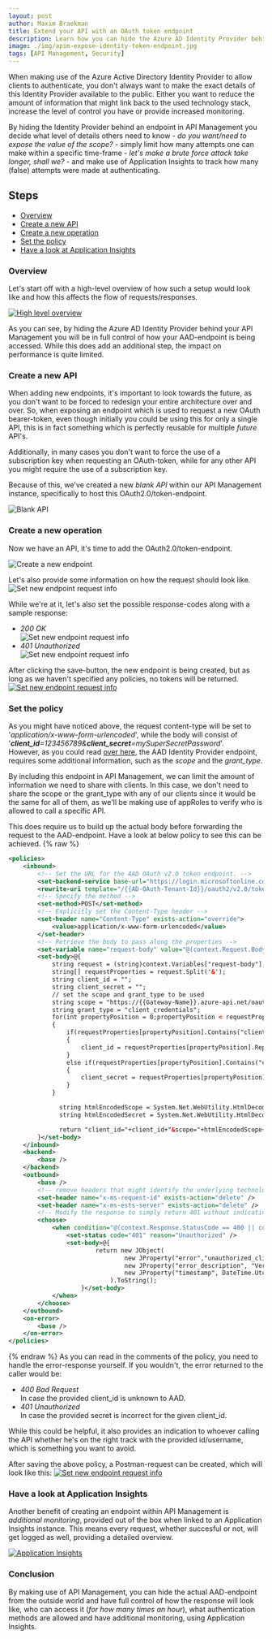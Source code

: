 ```yaml
---
layout: post
author: Maxim Braekman
title: Extend your API with an OAuth token endpoint
description: Learn how you can hide the Azure AD Identity Provider behind API Management?
image: ./img/apim-expose-identity-token-endpoint.jpg
tags: [API Management, Security]
---
```


When making use of the Azure Active Directory Identity Provider to allow clients to authenticate, you don't always want to make the exact details of this Identity Provider available to the public. Either you want to reduce the amount of information that might link back to the used technology stack, increase the level of control you have or provide increased monitoring.  

By hiding the Identity Provider behind an endpoint in API Management you decide what level of details others need to know - *do you want/need to expose the value of the scope?* -  simply limit how many attempts one can make within a specific time-frame - *let's make a brute force attack take longer, shall we?* - and make use of Application Insights to track how many (false) attempts were made at authenticating.

## Steps
- [Overview](#overview)
- [Create a new API](#create-a-new-api)
- [Create a new operation](#create-a-new-operation)
- [Set the policy](#set-the-policy)
- [Have a look at Application Insights](#have-a-look-at-application-insights)

### Overview
Let's start off with a high-level overview of how such a setup would look like and how this affects the flow of requests/responses.

[![High level overview](../../../../img/posts/azure-apim-oauth-token-endpoint/high-level-overview.png)  ](../../../../img/posts/azure-apim-oauth-token-endpoint/high-level-overview.png) 

As you can see, by hiding the Azure AD Identity Provider behind your API Management you will be in full control of how your AAD-endpoint is being accessed. While this does add an additional step, the impact on performance is quite limited.

### Create a new API
When adding new endpoints, it's important to look towards the future, as you don't want to be forced to redesign your entire architecture over and over. So, when exposing an endpoint which is used to request a new OAuth bearer-token, even though initially you could be using this for only a single API, this is in fact something which is perfectly reusable for multiple *future* API's.  

Additionally, in many cases you don't want to force the use of a subscription key when requesting an OAuth-token, while for any other API you might require the use of a subscription key.  

Because of this, we've created a new *blank API* within our API Management instance, specifically to host this OAuth2.0/token-endpoint.

![Blank API](../../../../img/posts/azure-apim-oauth-token-endpoint/apim-blank-api-no-operations.png)

### Create a new operation
Now we have an API, it's time to add the OAuth2.0/token-endpoint.

![Create a new endpoint](../../../../img/posts/azure-apim-oauth-token-endpoint/create-new-oauth-token-endpoint.png)

Let's also provide some information on how the request should look like.
![Set new endpoint request info](../../../../img/posts/azure-apim-oauth-token-endpoint/create-new-oauth-token-endpoint-sample-request.png)

While we're at it, let's also set the possible response-codes along with a sample response:
- *200 OK*  
![Set new endpoint request info](../../../../img/posts/azure-apim-oauth-token-endpoint/create-new-oauth-token-endpoint-sample-200-response.png)
- *401 Unauthorized*  
![Set new endpoint request info](../../../../img/posts/azure-apim-oauth-token-endpoint/create-new-oauth-token-endpoint-sample-401-response.png)

After clicking the save-button, the new endpoint is being created, but as long as we haven't specified any policies, no tokens will be returned.  
[![Set new endpoint request info](../../../../img/posts/azure-apim-oauth-token-endpoint/apim-oauth-token-endpoint-created.png)](../../../../img/posts/azure-apim-oauth-token-endpoint/apim-oauth-token-endpoint-created.png) 

### Set the policy

As you might have noticed above, the request content-type will be set to '*application/x-www-form-urlencoded*', while the body will consist of '*__client_id__=123456789&__client_secret__=mySuperSecretPassword*'.  
However, as you could read [over here](../../../../2020/05/16/Service-to-service-auth-with-Azure-AD-and-OAuth2.0#request-build-up), the AAD Identity Provider endpoint, requires some additional information, such as the *scope* and the *grant_type*.  

By including this endpoint in API Management, we can limit the amount of information we need to share with clients. In this case, we don't need to share the scope or the grant_type with any of our clients since it would be the same for all of them, as we'll be making use of appRoles to verify who is allowed to call a specific API.

This does require us to build up the actual body before forwarding the request to the AAD-endpoint.
Have a look at below policy to see this can be achieved.
{% raw %}
```xml
<policies>
    <inbound>
        <!-- Set the URL for the AAD OAuth v2.0 token endpoint. -->
        <set-backend-service base-url="https://login.microsoftonline.com" />
        <rewrite-uri template="/{{AD-OAuth-Tenant-Id}}/oauth2/v2.0/token" copy-unmatched-params="false" />
        <!-- Specify the method -->
        <set-method>POST</set-method>
        <!-- Explicitly set the Content-Type header -->
        <set-header name="Content-Type" exists-action="override">
            <value>application/x-www-form-urlencoded</value>
        </set-header>
        <!-- Retrieve the body to pass along the properties -->
        <set-variable name="request-body" value="@(context.Request.Body.As<string>())" />
        <set-body>@{
            string request = (string)context.Variables["request-body"];
            string[] requestProperties = request.Split('&');
            string client_id = "";
            string client_secret = "";
            // set the scope and grant_type to be used
            string scope = "https://{{Gateway-Name}}.azure-api.net/oauth2/.default";
            string grant_type = "client_credentials";
            for(int propertyPosition = 0;propertyPosition < requestProperties.Count();propertyPosition++) //>
            {
                if(requestProperties[propertyPosition].Contains("client_id"))
                {
                    client_id = requestProperties[propertyPosition].Replace("client_id=","");
                }
                else if(requestProperties[propertyPosition].Contains("client_secret"))
                {
                    client_secret = requestProperties[propertyPosition].Replace("client_secret=","");
                }
            }

              string htmlEncodedScope = System.Net.WebUtility.HtmlDecode(scope).ToString();
              string htmlEncodedSecret = System.Net.WebUtility.HtmlDecode(client_secret).ToString();

              return "client_id="+client_id+"&scope="+htmlEncodedScope+"&client_secret="+htmlEncodedSecret+"&grant_type="+grant_type;
        }</set-body>
    </inbound>
    <backend>
        <base />
    </backend>
    <outbound>
        <base />
        <!-- remove headers that might identify the underlying technology -->
        <set-header name="x-ms-request-id" exists-action="delete" />
        <set-header name="x-ms-ests-server" exists-action="delete" />
        <!-- Modify the response to simply return 401 without indicating whether clientID is unknown or secret is wrong -->
        <choose>
            <when condition="@(context.Response.StatusCode == 400 || context.Response.StatusCode == 401)">
                <set-status code="401" reason="Unauthorized" />
                <set-body>@{
                        return new JObject(
                                new JProperty("error","unauthorized_client"),
                                new JProperty("error_description", "Verify whether the correct client-ID and secret have been provided."),
                                new JProperty("timestamp", DateTime.UtcNow.ToString("yyyy-MM-dd HH:mm:ssZ"))
                            ).ToString();
                    }</set-body>
            </when>
        </choose>
    </outbound>
    <on-error>
        <base />
    </on-error>
</policies>
```  
 {% endraw %}
As you can read in the comments of the policy, you need to handle the error-response yourself. If you wouldn't, the error returned to the caller would be:
- *400 Bad Request*  
    In case the provided client_id is unknown to AAD.  
- *401 Unauthorized*  
    In case the provided secret is incorrect for the given client_id.  

While this could be helpful, it also provides an indication to whoever calling the API whether he's on the right track with the provided id/username, which is something you want to avoid.  


After saving the above policy, a Postman-request can be created, which will look like this:
[![Set new endpoint request info](../../../../img/posts/azure-apim-oauth-token-endpoint/postman-request.png)](../../../../img/posts/azure-apim-oauth-token-endpoint/postman-request.png)


### Have a look at Application Insights
Another benefit of creating an endpoint within API Management is *additional monitoring*, provided out of the box when linked to an Application Insights instance. This means every request, whether succesful or not, will get logged as well, providing a detailed overview.

[![Application Insights](../../../../img/posts/azure-apim-oauth-token-endpoint/appInsights.png)](../../../../img/posts/azure-apim-oauth-token-endpoint/appInsights.png)

### Conclusion
By making use of API Management, you can hide the actual AAD-endpoint from the outside world and have full control of how the response will look like, who can access it (*for how many times an hour*), what authentication methods are allowed and have additional monitoring, using Application Insights.